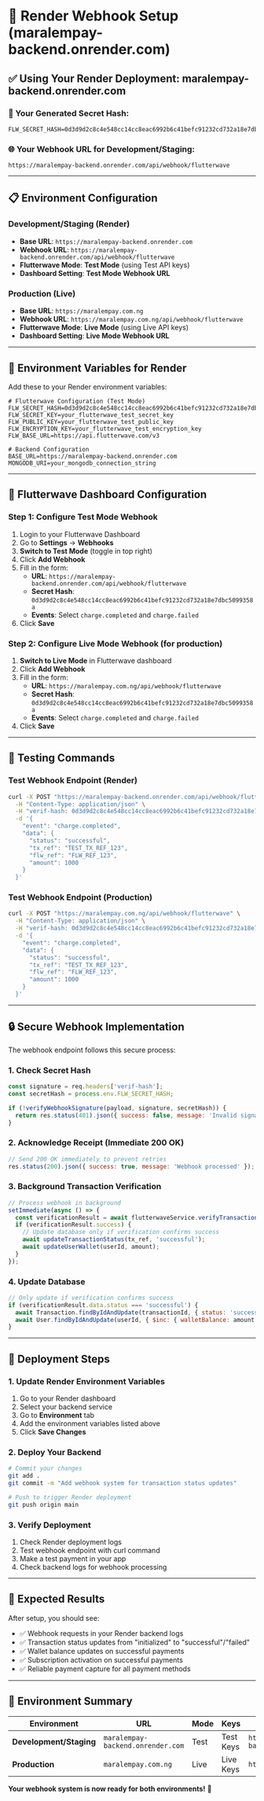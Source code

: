 # 🚀 Render Webhook Setup (maralempay-backend.onrender.com)

## ✅ **Using Your Render Deployment: maralempay-backend.onrender.com**

### **🔑 Your Generated Secret Hash:**
```
FLW_SECRET_HASH=0d3d9d2c8c4e548cc14cc8eac6992b6c41befc91232cd732a18e7dbc5099358a
```

### **🌐 Your Webhook URL for Development/Staging:**
```
https://maralempay-backend.onrender.com/api/webhook/flutterwave
```

---

## 📋 **Environment Configuration**

### **Development/Staging (Render)**
- **Base URL**: `https://maralempay-backend.onrender.com`
- **Webhook URL**: `https://maralempay-backend.onrender.com/api/webhook/flutterwave`
- **Flutterwave Mode**: **Test Mode** (using Test API keys)
- **Dashboard Setting**: **Test Mode Webhook URL**

### **Production (Live)**
- **Base URL**: `https://maralempay.com.ng`
- **Webhook URL**: `https://maralempay.com.ng/api/webhook/flutterwave`
- **Flutterwave Mode**: **Live Mode** (using Live API keys)
- **Dashboard Setting**: **Live Mode Webhook URL**

---

## 🔧 **Environment Variables for Render**

Add these to your Render environment variables:

```env
# Flutterwave Configuration (Test Mode)
FLW_SECRET_HASH=0d3d9d2c8c4e548cc14cc8eac6992b6c41befc91232cd732a18e7dbc5099358a
FLW_SECRET_KEY=your_flutterwave_test_secret_key
FLW_PUBLIC_KEY=your_flutterwave_test_public_key
FLW_ENCRYPTION_KEY=your_flutterwave_test_encryption_key
FLW_BASE_URL=https://api.flutterwave.com/v3

# Backend Configuration
BASE_URL=https://maralempay-backend.onrender.com
MONGODB_URI=your_mongodb_connection_string
```

---

## 🎯 **Flutterwave Dashboard Configuration**

### **Step 1: Configure Test Mode Webhook**
1. Login to your Flutterwave Dashboard
2. Go to **Settings** → **Webhooks**
3. **Switch to Test Mode** (toggle in top right)
4. Click **Add Webhook**
5. Fill in the form:
   - **URL**: `https://maralempay-backend.onrender.com/api/webhook/flutterwave`
   - **Secret Hash**: `0d3d9d2c8c4e548cc14cc8eac6992b6c41befc91232cd732a18e7dbc5099358a`
   - **Events**: Select `charge.completed` and `charge.failed`
6. Click **Save**

### **Step 2: Configure Live Mode Webhook (for production)**
1. **Switch to Live Mode** in Flutterwave dashboard
2. Click **Add Webhook**
3. Fill in the form:
   - **URL**: `https://maralempay.com.ng/api/webhook/flutterwave`
   - **Secret Hash**: `0d3d9d2c8c4e548cc14cc8eac6992b6c41befc91232cd732a18e7dbc5099358a`
   - **Events**: Select `charge.completed` and `charge.failed`
4. Click **Save**

---

## 🧪 **Testing Commands**

### **Test Webhook Endpoint (Render)**
```bash
curl -X POST "https://maralempay-backend.onrender.com/api/webhook/flutterwave" \
  -H "Content-Type: application/json" \
  -H "verif-hash: 0d3d9d2c8c4e548cc14cc8eac6992b6c41befc91232cd732a18e7dbc5099358a" \
  -d '{
    "event": "charge.completed",
    "data": {
      "status": "successful",
      "tx_ref": "TEST_TX_REF_123",
      "flw_ref": "FLW_REF_123",
      "amount": 1000
    }
  }'
```

### **Test Webhook Endpoint (Production)**
```bash
curl -X POST "https://maralempay.com.ng/api/webhook/flutterwave" \
  -H "Content-Type: application/json" \
  -H "verif-hash: 0d3d9d2c8c4e548cc14cc8eac6992b6c41befc91232cd732a18e7dbc5099358a" \
  -d '{
    "event": "charge.completed",
    "data": {
      "status": "successful",
      "tx_ref": "TEST_TX_REF_123",
      "flw_ref": "FLW_REF_123",
      "amount": 1000
    }
  }'
```

---

## 🔒 **Secure Webhook Implementation**

The webhook endpoint follows this secure process:

### **1. Check Secret Hash**
```javascript
const signature = req.headers['verif-hash'];
const secretHash = process.env.FLW_SECRET_HASH;

if (!verifyWebhookSignature(payload, signature, secretHash)) {
  return res.status(401).json({ success: false, message: 'Invalid signature' });
}
```

### **2. Acknowledge Receipt (Immediate 200 OK)**
```javascript
// Send 200 OK immediately to prevent retries
res.status(200).json({ success: true, message: 'Webhook processed' });
```

### **3. Background Transaction Verification**
```javascript
// Process webhook in background
setImmediate(async () => {
  const verificationResult = await flutterwaveService.verifyTransaction(tx_ref);
  if (verificationResult.success) {
    // Update database only if verification confirms success
    await updateTransactionStatus(tx_ref, 'successful');
    await updateUserWallet(userId, amount);
  }
});
```

### **4. Update Database**
```javascript
// Only update if verification confirms success
if (verificationResult.data.status === 'successful') {
  await Transaction.findByIdAndUpdate(transactionId, { status: 'successful' });
  await User.findByIdAndUpdate(userId, { $inc: { walletBalance: amount } });
}
```

---

## 🚀 **Deployment Steps**

### **1. Update Render Environment Variables**
1. Go to your Render dashboard
2. Select your backend service
3. Go to **Environment** tab
4. Add the environment variables listed above
5. Click **Save Changes**

### **2. Deploy Your Backend**
```bash
# Commit your changes
git add .
git commit -m "Add webhook system for transaction status updates"

# Push to trigger Render deployment
git push origin main
```

### **3. Verify Deployment**
1. Check Render deployment logs
2. Test webhook endpoint with curl command
3. Make a test payment in your app
4. Check backend logs for webhook processing

---

## 🎯 **Expected Results**

After setup, you should see:
- ✅ Webhook requests in your Render backend logs
- ✅ Transaction status updates from "initialized" to "successful"/"failed"
- ✅ Wallet balance updates on successful payments
- ✅ Subscription activation on successful payments
- ✅ Reliable payment capture for all payment methods

---

## 📱 **Environment Summary**

| Environment | URL | Mode | Keys | Webhook URL |
|-------------|-----|------|------|-------------|
| **Development/Staging** | `maralempay-backend.onrender.com` | Test | Test Keys | `https://maralempay-backend.onrender.com/api/webhook/flutterwave` |
| **Production** | `maralempay.com.ng` | Live | Live Keys | `https://maralempay.com.ng/api/webhook/flutterwave` |

**Your webhook system is now ready for both environments!** 🚀
